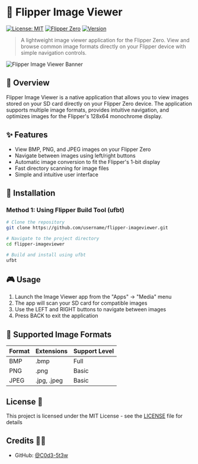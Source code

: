 # 📱 Flipper Image Viewer

[![License: MIT](https://img.shields.io/badge/License-MIT-yellow.svg)](https://opensource.org/licenses/MIT)
[![Flipper Zero](https://img.shields.io/badge/Flipper%20Zero-Compatible-brightgreen)](https://flipperzero.one/)
[![Version](https://img.shields.io/badge/Version-0.1.0-blue)](https://github.com/username/flipper-imageviewer)

> A lightweight image viewer application for the Flipper Zero. View and browse common image formats directly on your Flipper device with simple navigation controls.

![Flipper Image Viewer Banner](https://placeholder-for-banner-image.com/banner.png)

## 📖 Overview

Flipper Image Viewer is a native application that allows you to view images stored on your SD card directly on your Flipper Zero device. The application supports multiple image formats, provides intuitive navigation, and optimizes images for the Flipper's 128x64 monochrome display.

## ✨ Features

- View BMP, PNG, and JPEG images on your Flipper Zero
- Navigate between images using left/right buttons
- Automatic image conversion to fit the Flipper's 1-bit display
- Fast directory scanning for image files
- Simple and intuitive user interface

## 🚀 Installation

### Method 1: Using Flipper Build Tool (ufbt)

```bash
# Clone the repository
git clone https://github.com/username/flipper-imageviewer.git

# Navigate to the project directory
cd flipper-imageviewer

# Build and install using ufbt
ufbt
```

## 🎮 Usage

1. Launch the Image Viewer app from the "Apps" → "Media" menu
2. The app will scan your SD card for compatible images
3. Use the LEFT and RIGHT buttons to navigate between images
4. Press BACK to exit the application


## 🧩 Supported Image Formats

| Format | Extensions | Support Level |
|--------|------------|---------------|
| BMP    | .bmp       | Full          |
| PNG    | .png       | Basic         |
| JPEG   | .jpg, .jpeg| Basic         |

## License 📄

This project is licensed under the MIT License - see the [LICENSE](LICENSE) file for details

## Credits 🤘🏼

- GitHub: [@C0d3-5t3w](https://github.com/C0d3-5t3w)
